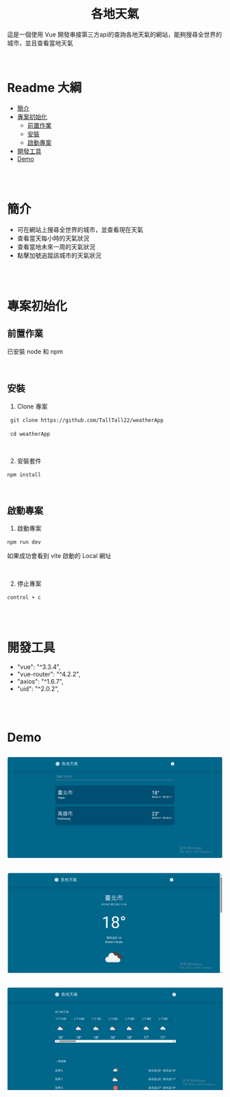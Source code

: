 <h1 align=center>各地天氣</h1>

這是一個使用 Vue 開發串接第三方api的查詢各地天氣的網站，能夠搜尋全世界的城市，並且查看當地天氣
<br>
<br>
<br>

# Readme 大綱
- [簡介](#簡介)
- [專案初始化](#專案初始化)
  - [前置作業](#前置作業)
  - [安裝](#安裝)
  - [啟動專案](#啟動專案)
- [開發工具](#開發工具)
- [Demo](#Demo)

<br>
<br>

# 簡介
- 可在網站上搜尋全世界的城市，並查看現在天氣
- 查看當天每小時的天氣狀況
- 查看當地未來一周的天氣狀況
- 點擊加號追蹤該城市的天氣狀況

<br>
<br>

# 專案初始化
## **前置作業**
已安裝 node 和 npm

<br>

## **安裝**
1. Clone 專案
```
 git clone https://github.com/TallTall22/weatherApp

 cd weatherApp
```

<br/>

2. 安裝套件
```
npm install
```

<br/>

## **啟動專案**

1. 啟動專案
```
npm run dev
```

如果成功會看到 vite 啟動的 Local 網址

<br>

2. 停止專案
```
control + c
```
<br/>
<br/>


# 開發工具
- "vue": "^3.3.4",
- "vue-router": "^4.2.2",
- "axios": "^1.6.7",
- "uid": "^2.0.2",

<br>
<br>

#  Demo

![首頁](https://github.com/TallTall22/weatherApp/blob/main/public/image/demo-1.png)
---
![城市現在天氣](https://github.com/TallTall22/weatherApp/blob/main/public/image/demo-2.png)
---
![城市詳細天氣](https://github.com/TallTall22/weatherApp/blob/main/public/image/demo-3.png)
---


